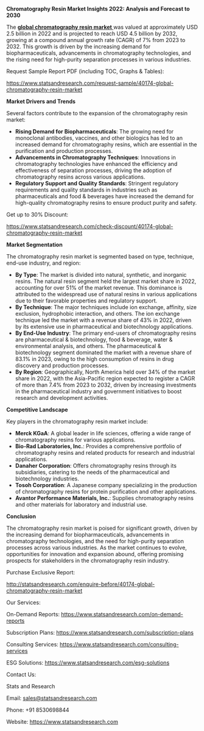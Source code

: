 ﻿**Chromatography Resin Market Insights 2022: Analysis and Forecast to 2030**

The [**global chromatography resin market**  ](https://www.statsandresearch.com/report/40174-global-chromatography-resin-market) was valued at approximately USD 2.5 billion in 2022 and is projected to reach USD 4.5 billion by 2032, growing at a compound annual growth rate (CAGR) of 7% from 2023 to 2032. This growth is driven by the increasing demand for biopharmaceuticals, advancements in chromatography technologies, and the rising need for high-purity separation processes in various industries.

Request Sample Report PDF (including TOC, Graphs & Tables):

<https://www.statsandresearch.com/request-sample/40174-global-chromatography-resin-market>

**Market Drivers and Trends**

Several factors contribute to the expansion of the chromatography resin market:

- **Rising Demand for Biopharmaceuticals**: The growing need for monoclonal antibodies, vaccines, and other biologics has led to an increased demand for chromatography resins, which are essential in the purification and production processes.
- **Advancements in Chromatography Techniques**: Innovations in chromatography technologies have enhanced the efficiency and effectiveness of separation processes, driving the adoption of chromatography resins across various applications.
- **Regulatory Support and Quality Standards**: Stringent regulatory requirements and quality standards in industries such as pharmaceuticals and food & beverages have increased the demand for high-quality chromatography resins to ensure product purity and safety.

Get up to 30% Discount:

<https://www.statsandresearch.com/check-discount/40174-global-chromatography-resin-market>

**Market Segmentation**

The chromatography resin market is segmented based on type, technique, end-use industry, and region:

- **By Type**: The market is divided into natural, synthetic, and inorganic resins. The natural resin segment held the largest market share in 2022, accounting for over 51% of the market revenue. This dominance is attributed to the widespread use of natural resins in various applications due to their favorable properties and regulatory support.
- **By Technique**: The major techniques include ion exchange, affinity, size exclusion, hydrophobic interaction, and others. The ion exchange technique led the market with a revenue share of 43% in 2022, driven by its extensive use in pharmaceutical and biotechnology applications.
- **By End-Use Industry**: The primary end-users of chromatography resins are pharmaceutical & biotechnology, food & beverage, water & environmental analysis, and others. The pharmaceutical & biotechnology segment dominated the market with a revenue share of 83.1% in 2023, owing to the high consumption of resins in drug discovery and production processes.
- **By Region**: Geographically, North America held over 34% of the market share in 2022, with the Asia-Pacific region expected to register a CAGR of more than 7.4% from 2023 to 2032, driven by increasing investments in the pharmaceutical industry and government initiatives to boost research and development activities.

**Competitive Landscape**

Key players in the chromatography resin market include:

- **Merck KGaA**: A global leader in life sciences, offering a wide range of chromatography resins for various applications.
- **Bio-Rad Laboratories, Inc.**: Provides a comprehensive portfolio of chromatography resins and related products for research and industrial applications.
- **Danaher Corporation**: Offers chromatography resins through its subsidiaries, catering to the needs of the pharmaceutical and biotechnology industries.
- **Tosoh Corporation**: A Japanese company specializing in the production of chromatography resins for protein purification and other applications.
- **Avantor Performance Materials, Inc.**: Supplies chromatography resins and other materials for laboratory and industrial use.

**Conclusion**

The chromatography resin market is poised for significant growth, driven by the increasing demand for biopharmaceuticals, advancements in chromatography technologies, and the need for high-purity separation processes across various industries. As the market continues to evolve, opportunities for innovation and expansion abound, offering promising prospects for stakeholders in the chromatography resin industry.


Purchase Exclusive Report:

<http://statsandresearch.com/enquire-before/40174-global-chromatography-resin-market>



Our Services:

On-Demand Reports: <https://www.statsandresearch.com/on-demand-reports>

Subscription Plans: <https://www.statsandresearch.com/subscription-plans>

Consulting Services: <https://www.statsandresearch.com/consulting-services>

ESG Solutions: <https://www.statsandresearch.com/esg-solutions>


Contact Us:

Stats and Research

Email: <sales@statsandresearch.com>

Phone: +91 8530698844

Website: <https://www.statsandresearch.com>


